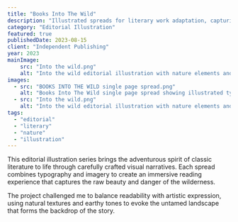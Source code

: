 ```yaml
---
title: "Books Into The Wild"
description: "Illustrated spreads for literary work adaptation, capturing the essence of wilderness and adventure through editorial illustration."
category: "Editorial Illustration"
featured: true
publishedDate: 2023-08-15
client: "Independent Publishing"
year: 2023
mainImage:
    src: "Into the wild.png"
    alt: "Into the wild editorial illustration with nature elements and dramatic composition"
images:
  - src: "BOOKS INTO THE WILD single page spread.png"
    alt: "Books Into The Wild single page spread showing illustrated typography and wilderness imagery"
  - src: "Into the wild.png"
    alt: "Into the wild editorial illustration with nature elements and dramatic composition"
tags:
  - "editorial"
  - "literary"
  - "nature"
  - "illustration"
---
```


This editorial illustration series brings the adventurous spirit of classic literature to life through carefully crafted visual narratives. Each spread combines typography and imagery to create an immersive reading experience that captures the raw beauty and danger of the wilderness.

The project challenged me to balance readability with artistic expression, using natural textures and earthy tones to evoke the untamed landscape that forms the backdrop of the story.
